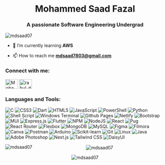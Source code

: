 <h1 align="center"> Mohammed Saad Fazal</h1>
<h3 align="center">A passionate Software Engineering Undergrad</h3>

<p align="left"> <img src="https://komarev.com/ghpvc/?username=mdsaad07&label=Profile%20views&color=0e75b6&style=flat" alt="mdsaad07" /> </p>

- 🌱 I’m currently learning **AWS**

- 📫 How to reach me **mdsaad7803@gmail.com**

<h3 align="left">Connect with me:</h3>
<p align="left">
  <a href="https://in.linkedin.com/in/mohammed-saad-fazal-a779371b5" target="blank"><img align="center" src="https://cdn.jsdelivr.net/npm/simple-icons@3.0.1/icons/linkedin.svg" alt="Mohammed Saad Fazal" height="30" width="40" /></a>
  <a href="https://instagram.com/_mdsaad07_" target="blank"><img align="center" src="https://cdn.jsdelivr.net/npm/simple-icons@3.0.1/icons/instagram.svg" alt="rahul_dk_jain" height="30" width="40" /></a>
</p>

<h3 align="left">Languages and Tools:</h3>
<p align="left">
<img src="https://img.shields.io/badge/c-%2300599C.svg?style=for-the-badge&logo=c&logoColor=white" alt="C" />
<img src="https://img.shields.io/badge/css3-%231572B6.svg?style=for-the-badge&logo=css3&logoColor=white" alt="CSS3" />
<img src="https://img.shields.io/badge/dart-%230175C2.svg?style=for-the-badge&logo=dart&logoColor=white" alt="Dart" />
<img src="https://img.shields.io/badge/html5-%23E34F26.svg?style=for-the-badge&logo=html5&logoColor=white" alt="HTML5" />
<img src="https://img.shields.io/badge/javascript-%23323330.svg?style=for-the-badge&logo=javascript&logoColor=%23F7DF1E" alt="JavaScript" />
<img src="https://img.shields.io/badge/PowerShell-%235391FE.svg?style=for-the-badge&logo=powershell&logoColor=white" alt="PowerShell" />
<img src="https://img.shields.io/badge/python-3670A0?style=for-the-badge&logo=python&logoColor=ffdd54" alt="Python" />
<img src="https://img.shields.io/badge/shell_script-%23121011.svg?style=for-the-badge&logo=gnu-bash&logoColor=white" alt="Shell Script" />
<img src="https://img.shields.io/badge/Windows%20Terminal-%234D4D4D.svg?style=for-the-badge&logo=windows-terminal&logoColor=white" alt="Windows Terminal" />
<img src="https://img.shields.io/badge/github%20pages-121013?style=for-the-badge&logo=github&logoColor=white" alt="Github Pages" />
<img src="https://img.shields.io/badge/netlify-%23000000.svg?style=for-the-badge&logo=netlify&logoColor=%23BBDEAD" alt="Netlify" />
<img src="https://img.shields.io/badge/bootstrap-%238511FA.svg?style=for-the-badge&logo=bootstrap&logoColor=white" alt="Bootstrap" />
<img src="https://img.shields.io/badge/mui-%230081CB.svg?style=for-the-badge&logo=mui&logoColor=white" alt="MUI" />
<img src="https://img.shields.io/badge/express.js-%23404d59.svg?style=for-the-badge&logo=express&logoColor=%2361DAFB" alt="Express.js" />
<img src="https://img.shields.io/badge/Flutter-%2302569B.svg?style=for-the-badge&logo=Flutter&logoColor=white" alt="Flutter" />
<img src="https://img.shields.io/badge/NPM-%23CB3837.svg?style=for-the-badge&logo=npm&logoColor=white" alt="NPM" />
<img src="https://img.shields.io/badge/node.js-6DA55F?style=for-the-badge&logo=node.js&logoColor=white" alt="NodeJS" />
<img src="https://img.shields.io/badge/react-%2320232a.svg?style=for-the-badge&logo=react&logoColor=%2361DAFB" alt="React" />
<img src="https://img.shields.io/badge/pug-%23A86454.svg?style=for-the-badge&logo=pug&logoColor=white" alt="Pug" />
<img src="https://img.shields.io/badge/React_Router-CA4245?style=for-the-badge&logo=react-router&logoColor=white" alt="React Router" />
<img src="https://img.shields.io/badge/flexbox-%23000.svg?style=for-the-badge&logo=flexbox&logoColor=white" alt="Flexbox" />
<img src="https://img.shields.io/badge/MongoDB-%234ea94b.svg?style=for-the-badge&logo=mongodb&logoColor=white" alt="MongoDB" />
<img src="https://img.shields.io/badge/mysql-%2300000f.svg?style=for-the-badge&logo=mysql&logoColor=white" alt="MySQL" />
<img src="https://img.shields.io/badge/figma-%23F24E1E.svg?style=for-the-badge&logo=figma&logoColor=white" alt="Figma" />
<img src="https://img.shields.io/badge/filmora-%2300BB9F.svg?style=for-the-badge&logo=filmora&logoColor=white" alt="Filmora" />
<img src="https://img.shields.io/badge/Canva-%2300C4CC.svg?style=for-the-badge&logo=Canva&logoColor=white" alt="Canva" />
<img src="https://img.shields.io/badge/Postman-FF6C37?style=for-the-badge&logo=postman&logoColor=white" alt="Postman" />
<img src="https://img.shields.io/badge/Arduino-00979D?style=for-the-badge&logo=arduino&logoColor=white" alt="Arduino" />
<img src="https://img.shields.io/badge/scikit--learn-F7931E?style=for-the-badge&logo=scikit-learn&logoColor=white" alt="Scikit-learn" />
<img src="https://img.shields.io/badge/Git-%23F05033.svg?style=for-the-badge&logo=git&logoColor=white" alt="Git" />
<img src="https://img.shields.io/badge/linux-%23FCC624.svg?style=for-the-badge&logo=linux&logoColor=black" alt="Linux" />
<img src="https://img.shields.io/badge/java-%23ED8B00.svg?style=for-the-badge&logo=openjdk&logoColor=white" alt="Java" />
<img src="https://img.shields.io/badge/Adobe%20Photoshop-31A8FF.svg?style=for-the-badge&logo=Adobe%20Photoshop&logoColor=white" alt="Adobe Photoshop" />
<img src="https://img.shields.io/badge/Next.js-000000?style=for-the-badge&logo=nextdotjs&logoColor=white" alt="Next.js" />
<img src="https://img.shields.io/badge/Tailwind_CSS-38B2AC?style=for-the-badge&logo=tailwindcss&logoColor=white" alt="Tailwind CSS" />
<img src="https://img.shields.io/badge/DaisyUI-5A0EF8?style=for-the-badge&logo=daisyui&logoColor=white" alt="DaisyUI" />

</p>

<p align="center"><img align="left" src="https://github-readme-stats.vercel.app/api/top-langs?username=mdsaad07&show_icons=true&locale=en&layout=compact" alt="mdsaad07" /></p>

<p align="center">&nbsp;<img align="center" src="https://github-readme-stats.vercel.app/api?username=mdsaad07&show_icons=true&locale=en" alt="mdsaad07" /></p>

<p align="center"><img align="center" src="https://github-readme-streak-stats.herokuapp.com/?user=mdsaad07&" alt="mdsaad07" /></p>
